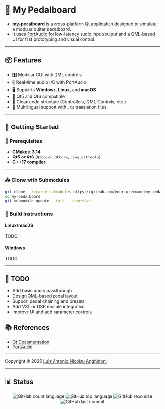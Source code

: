 # 🎸 My Pedalboard

- **my-pedalboard** is a cross-platform Qt application designed to simulate a modular guitar pedalboard.
- It uses [PortAudio](http://www.portaudio.com/) for low-latency audio input/output and a QML-based UI for fast prototyping and visual control.

---

## 📦 Features

- 🎛 Modular GUI with QML controls
- 🎚 Real-time audio I/O with PortAudio
- 🖥 Supports **Windows**, **Linux**, and **macOS**
- 🧱 Qt5 and Qt6 compatible
- 🧩 Clean code structure (Controllers, QML Controls, etc.)
- 📡 Multilingual support with `.ts` translation files

---

## 🚀 Getting Started

### 🧰 Prerequisites

- **CMake ≥ 3.14**
- **Qt5 or Qt6** (`QtQuick`, `QtCore`, `LinguistTools`)
- **C++17 compiler**

---

### 📥 Clone with Submodules

```bash
git clone --recurse-submodules https://github.com/your-username/my-pedalboard.git
cd my-pedalboard
git submodule update --init --recursive
```

### 🧱 Build Instructions

#### Linux/macOS

TODO

#### Windows

TODO

---



## 🧪 TODO

- Add basic audio passthrough
- Design QML-based pedal layout
- Support pedal chaining and presets
- Add VST or DSP module integration
- Improve UI and add parameter controls


## 📚 References

- [Qt Documentation](https://doc.qt.io/)
- [PortAudio](http://www.portaudio.com/)

---

Copyright © 2025 [Luiz Antonio Nicolau Anghinoni](https://github.com/luizantoniona)

---

## 📊 Status

<p align="center">
  <img alt="GitHub count language" src="https://img.shields.io/github/languages/count/luizantoniona/my-pedalboard" />
  <img alt="GitHub top language" src="https://img.shields.io/github/languages/top/luizantoniona/my-pedalboard" />
  <img alt="GitHub repo size" src="https://img.shields.io/github/repo-size/luizantoniona/my-pedalboard" />
  <img alt="GitHub last commit" src="https://img.shields.io/github/last-commit/luizantoniona/my-pedalboard" />
</p>